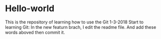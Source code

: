 # Hello-world
This is the repository of learning how to use the Git
1-3-2018 Start to learning Git:
In the new featurn brach,
I edit the readme file.
And add these words aboved then commit it.
